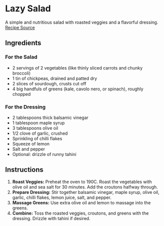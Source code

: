 # Lazy Salad

A simple and nutritious salad with roasted veggies and a flavorful dressing. [Recipe Source](https://www.instagram.com/p/Cpajhv-jyP0/)

## Ingredients

### For the Salad

- 2 servings of 2 vegetables (like thinly sliced carrots and chunky broccoli)
- 1 tin of chickpeas, drained and patted dry
- 2 slices of sourdough, crusts cut off
- 4 big handfuls of greens (kale, cavolo nero, or spinach), roughly chopped

### For the Dressing

- 2 tablespoons thick balsamic vinegar
- 1 tablespoon maple syrup
- 3 tablespoons olive oil
- 1/2 clove of garlic, crushed
- Sprinkling of chilli flakes
- Squeeze of lemon
- Salt and pepper
- Optional: drizzle of runny tahini

## Instructions

1. **Roast Veggies:** Preheat the oven to 190C. Roast the vegetables with olive oil and sea salt for 30 minutes. Add the croutons halfway through.
2. **Prepare Dressing:** Stir together balsamic vinegar, maple syrup, olive oil, garlic, chilli flakes, lemon juice, salt, and pepper.
3. **Massage Greens:** Use extra olive oil and lemon to massage into the greens.
4. **Combine:** Toss the roasted veggies, croutons, and greens with the dressing. Drizzle with tahini if desired.
